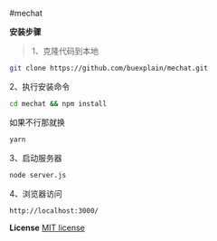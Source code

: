 #mechat

**安装步骤**
> 1、克隆代码到本地<br/>
```bash
git clone https://github.com/buexplain/mechat.git
```
2、执行安装命令<br/>
```bash
cd mechat && npm install
```
如果不行那就换
```bash
yarn
```
3、启动服务器<br/>
```bash
node server.js
```
4、浏览器访问
```bash
http://localhost:3000/
```

**License**
[MIT license](http://opensource.org/licenses/MIT)